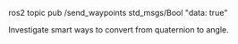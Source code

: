 ros2 topic pub /send_waypoints std_msgs/Bool "data: true"


Investigate smart ways to convert from quaternion to angle. 